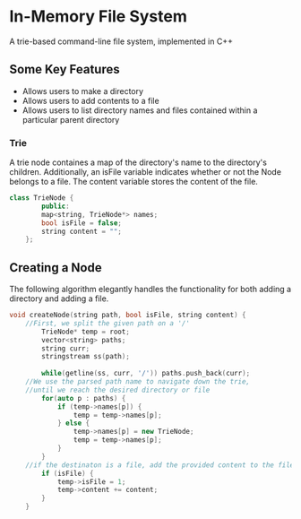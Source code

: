 # In-Memory File System
A trie-based command-line file system, implemented in C++

## Some Key Features
* Allows users to make a directory
* Allows users to add contents to a file
* Allows users to list directory names and files contained within a particular parent directory

### Trie 
A trie node containes a map of the directory's name to the directory's children. Additionally, an isFile variable indicates whether or not the Node belongs to a file. The content variable stores the content of the file. 

```C++
class TrieNode {
        public:
        map<string, TrieNode*> names;
        bool isFile = false;
        string content = "";
    };  
```


## Creating a Node
The following algorithm elegantly handles the functionality for both adding a directory and adding a file. 

```C++  
void createNode(string path, bool isFile, string content) {
    //First, we split the given path on a '/'
        TrieNode* temp = root;
        vector<string> paths;
        string curr;
        stringstream ss(path);
        
        while(getline(ss, curr, '/')) paths.push_back(curr);
    //We use the parsed path name to navigate down the trie, 
    //until we reach the desired directory or file
        for(auto p : paths) {
            if (temp->names[p]) {
                temp = temp->names[p];
            } else {
                temp->names[p] = new TrieNode;
                temp = temp->names[p];
            }
        }
    //if the destinaton is a file, add the provided content to the file
        if (isFile) {
            temp->isFile = 1;
            temp->content += content;
        }
    }
```
